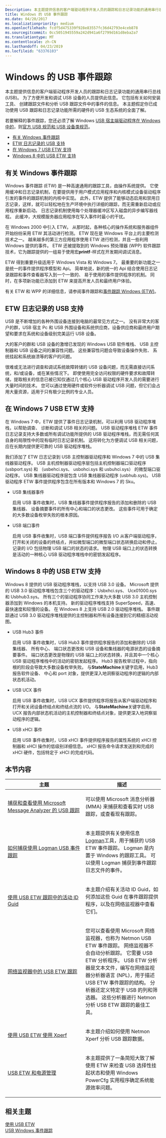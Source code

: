```yaml
---
Description: 本主题提供信息的客户端驱动程序开发人员的跟踪和日志记录功能的通用串行总线 (USB)。
title: Windows 的 USB 事件跟踪
ms.date: 04/20/2017
ms.localizationpriority: medium
ms.openlocfilehash: fcdf5d475339f928e83557fc36d42793e4ceb878
ms.sourcegitcommit: 0cc5051945559a242d941a6f2799d161d8eba2a7
ms.translationtype: MT
ms.contentlocale: zh-CN
ms.lasthandoff: 04/23/2019
ms.locfileid: "63376103"
---
```

# <a name="usb-event-tracing-for-windows"></a>Windows 的 USB 事件跟踪


本主题提供信息的客户端驱动程序开发人员的跟踪和日志记录功能的通用串行总线 (USB)。 为了方便开发和调试 USB 设备的人员提供此信息。 它包括有关如何安装工具、 创建跟踪文件和分析 USB 跟踪文件中的事件的信息。 本主题假定你已成功使用 USB 跟踪和日志记录功能所需的硬件的 USB 生态系统的全面了解。

若要解释的事件跟踪，您还必须了解 Windows [USB 宿主端驱动程序在 Windows 中的](usb-3-0-driver-stack-architecture.md)，则[官方 USB 规范和 USB 设备类规范](http://www.usb.org/developers/docs/)。

-   [有关 Windows 事件跟踪](#about-event-tracing-for-windows)
-   [ETW 日志记录的 USB 支持](#usb-support-for-etw-logging)
-   [在 Windows 7 USB ETW 支持](#usb-etw-support-in-windows-7)
-   [Windows 8 中的 USB ETW 支持](#usb-etw-support-in-windows-8)

## <a name="about-event-tracing-for-windows"></a>有关 Windows 事件跟踪


Windows 事件跟踪 (ETW) 是一种高速通用的跟踪工具，由操作系统提供。 它使用缓冲和日志记录机制，在要提供用于用户模式应用程序和内核模式设备驱动程序引发的事件的跟踪机制的内核中实现。 此外，ETW 提供了能够动态启用和禁用日志记录，这样，就可以轻松地在生产环境中执行详细的跟踪，而无需重新启动或应用程序重新启动。 日志记录机制使用每个处理器缓冲区写入磁盘的异步编写器线程。 此缓冲，大规模服务器应用程序在写入事件时最小的干扰。

在 Windows 2000 中引入 ETW。 从那时起，各种核心的操作系统和服务器组件开始纷纷采用 ETW 其活动进行检测。 ETW 现在是 Windows 平台上的主要检测技术之一。 越来越多的第三方应用程序使用 ETW 进行检测，并且一些利用 Windows 提供的事件。 ETW 还被提取到的 Windows 预处理器 (WPP) 软件跟踪技术，它为跟踪提供的一组易于使用宏**printf**-样式在开发期间调试消息。

ETW 得到重要升级适用于 Windows Vista 和 Windows 7。 最重要的新功能之一是统一的事件提供程序模型和 Api。 简单地说，新的统一的 Api 结合使用日志记录跟踪和事件查看器写入到一个一致的、 易于使用的事件提供程序的机制。 同时，在多项新功能已添加到 ETW 来提高开发人员和最终用户体验。

有关 ETW 和 WPP 的详细信息，请参阅事件跟踪和[事件跟踪 Windows (ETW)](https://msdn.microsoft.com/library/windows/hardware/ff545699)。

## <a name="usb-support-for-etw-logging"></a>ETW 日志记录的 USB 支持


USB 是不断增加的各种外围设备连接到电脑的最常见方式之一。 没有非常大的客户的群，USB 宿主 Pc 和 USB 外围设备和系统供应商，设备供应商和最终用户期望和要求在系统和设备级别完美运行 USB 设备。

大的客户的群和 USB 设备的激增已发现的 Windows USB 软件堆栈、 USB 主控制器和 USB 设备之间的兼容性问题。 这些兼容性问题会导致设备操作失败、 系统挂起和系统崩溃等的客户的问题。

很难或无法进行调查和调试系统故障转储的 USB 设备问题，而无需直接访问系统，和/或设备，或在某些情况下。 即使使用完全访问权限的硬件要求和故障转储，提取相关的信息已被已知仅通过几个核心 USB 驱动程序开发人员的需要进行大量时间的技术。 您可以通过使用硬件或软件分析器调试 USB 问题，但它们会占用大量资源，适用于只有极少比例的专业人员。

## <a name="usb-etw-support-in-windows-7"></a>在 Windows 7 USB ETW 支持


在 Windows 7 中，ETW 提供了事件日志记录机制，可以利用 USB 驱动程序堆栈，以帮助调查、 诊断和调试 USB 相关的问题。 USB 驱动程序堆栈 ETW 事件日志记录支持大多数或所有调试功能所提供的 USB 驱动程序堆栈，而无需任何其自身的局限性中的现有临时日志记录机制。 这将转化为方便调试 USB 相关问题，应在长期内提供更可靠的 USB 驱动程序堆栈。

我们添加了 ETW 日志记录到 USB 主控制器驱动程序和 Windows 7 中的 USB 集线器驱动程序。 USB 主机控制器驱动程序层包括主机控制器端口驱动程序 (usbport.sys) 和 （usbehci.sys、 usbohci.sys 和 usbuhci.sys） 的微型端口驱动程序。 USB 集线器驱动程序层包含 USB 集线器驱动程序 (usbhub.sys)。 USB 驱动程序 ETW 事件提供程序包含在所有版本和 Windows 7 的 Sku。

-   USB 集线器事件

    启用 USB 事件收集时，USB 集线器事件提供程序报告的添加和删除的 USB 集线器、 设备摘要事件的所有中心和端口的状态更改。 这些事件可用于确定的大多数设备枚举失败的根本原因。

-   USB 端口事件

    启用 USB 事件收集时，USB 端口事件提供程序报告 I/O 从客户端驱动程序，打开和关闭的设备的终结点，并如微型端口的微型端口状态转换启动和停止。 记录的 I/O 包括物理 USB 端口的状态的请求。 物理 USB 端口上的状态转换是活动的一种核心 USB 驱动程序堆栈中的密钥发起程序。

## <a name="usb-etw-support-in-windows-8"></a>Windows 8 中的 USB ETW 支持


Windows 8 提供的 USB 驱动程序堆栈，以支持 USB 3.0 设备。 Microsoft 提供的 USB 3.0 驱动程序堆栈包含三个的驱动程序：Usbxhci.sys、 Ucx01000.sys 和 Usbhub3.sys。 所有三个的驱动程序协同工作来为大多数 USB 3.0 主机控制器添加到 Windows 的本机支持。 新的驱动程序堆栈支持 SuperSpeed，高速、 最快速度和较慢的设备。 在 Windows 8 上支持 USB 2.0 驱动程序堆栈。 事件跟踪通过 USB 3.0 驱动程序堆栈提供的主控制器和所有设备连接到它的精细活动视图。

-   USB Hub3 事件

    启用 USB 事件收集时，USB Hub3 事件提供程序报告的添加和删除的 USB 集线器、 所有中心、 端口状态更改和 USB 设备和集线器的电源状态的设备摘要事件。 端口状态更改是物理的 USB 端口上的状态转换，并且其中一个核心 USB 驱动程序堆栈中的活动的密钥发起程序。 Hub3 报告枚举过程中，指向根的阶段会导致大多数设备枚举失败。 与**StateMachine**关键字启用，Hub3 报告软件设备、 中心和 port 对象，提供更深入地洞察驱动程序的逻辑的内部状态机活动。

-   USB UCX 事件

    启用 USB 事件收集时，USB UCX 事件提供程序将报告从客户端驱动程序和打开和关闭设备终结点和终结点流的 I/O。 与**StateMachine**关键字启用，UCX 报告内部状态机活动的主机控制器和终结点对象，提供更深入地洞察驱动程序的逻辑。

-   USB xHCI 事件

    启用 USB 事件收集时，USB xHCI 事件提供程序报告的属性系统的 xHCI 控制器和 xHCI 操作的低级别详细信息。 xHCI 报告命令请求发送到和完成的 xHCI 硬件，包括特定于 xHCI 的完成代码。

## <a name="in-this-section"></a>本节内容


<table>
<colgroup>
<col width="50%" />
<col width="50%" />
</colgroup>
<thead>
<tr class="header">
<th>主题</th>
<th>描述</th>
</tr>
</thead>
<tbody>
<tr class="odd">
<td><p><a href="capture-and-view-ing-usb-traces-with-microsoft-message-analyzer-.md" data-raw-source="[Capture and view USB traces with Microsoft Message Analyzer](capture-and-view-ing-usb-traces-with-microsoft-message-analyzer-.md)">捕获和查看使用 Microsoft Message Analyzer 的 USB 跟踪</a></p></td>
<td><p>可以使用 Microsoft 消息分析器 (MMA) 来捕获和查看实时 USB 跟踪，或查看现有跟踪。</p></td>
</tr>
<tr class="even">
<td><p><a href="how-to-capture-a-usb-event-trace.md" data-raw-source="[How to capture a USB event trace with Logman](how-to-capture-a-usb-event-trace.md)">如何捕获使用 Logman USB 事件跟踪</a></p></td>
<td><p>本主题提供有关使用信息<a href="https://go.microsoft.com/fwlink/p/?linkid=617153" data-raw-source="[Logman](https://go.microsoft.com/fwlink/p/?linkid=617153)">Logman</a>工具，用于捕获的 USB ETW 事件跟踪。 Logman 是内置于 Windows 的跟踪工具。 可以使用 Logman 捕获到事件跟踪日志文件的事件。</p></td>
</tr>
<tr class="odd">
<td><p><a href="using-usb-etw.md" data-raw-source="[Using activity ID GUIDs in USB ETW traces](using-usb-etw.md)">使用 USB ETW 跟踪中的活动 ID Guid</a></p></td>
<td><p>本主题介绍有关活动 ID Guid，如何添加这些 Guid 在事件跟踪提供程序，以及在网络监视器中查看它们。</p></td>
</tr>
<tr class="even">
<td><p><a href="viewing-etw-traces-in-netmon.md" data-raw-source="[USB ETW traces in Netmon](viewing-etw-traces-in-netmon.md)">网络监视器中的 USB ETW 跟踪</a></p></td>
<td><p>您可以查看使用 Microsoft 网络监视器，也称为 Netmon USB ETW 事件跟踪。 网络监视器不会自动分析跟踪。 它需要 USB ETW 分析程序。 USB ETW 分析器是文本文件，编写在网络监视器分析器语言 (NPL)，用于描述 USB ETW 事件跟踪的结构。 分析器还定义特定于 USB 的列和筛选器。 这些分析器进行 Netmon 分析 USB ETW 跟踪的最佳工具。</p></td>
</tr>
<tr class="odd">
<td><p><a href="using-xperf-with-usb-etw.md" data-raw-source="[Using Xperf with USB ETW](using-xperf-with-usb-etw.md)">使用 USB ETW 使用 Xperf</a></p></td>
<td><p>本主题介绍如何使用 Netmon Xperf 分析 USB 跟踪数据。</p></td>
</tr>
<tr class="even">
<td><p><a href="usb-etw-and-power-management.md" data-raw-source="[USB ETW and Power Management](usb-etw-and-power-management.md)">USB ETW 和电源管理</a></p></td>
<td><p>本主题提供了一条简短大致了解使用 ETW 来检查 USB 选择性挂起状态和使用 Windows PowerCfg 实用程序确定系统能源效率问题。</p></td>
</tr>
</tbody>
</table>

 

## <a name="related-topics"></a>相关主题
[使用 USB ETW](using-usb-etw.md)  
[USB Windows 事件跟踪](usb-event-tracing-for-windows.md)  



